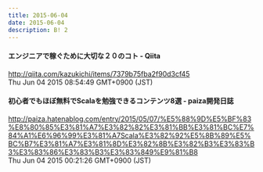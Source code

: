 ```yaml
---
title: 2015-06-04
date: 2015-06-04
description: B! 2
---
```


#### エンジニアで稼ぐために大切な２０のコト - Qiita
http://qiita.com/kazukichi/items/7379b75fba2f90d3cf45<br>
Thu Jun 04 2015 08:54:49 GMT+0900 (JST)<br>


#### 初心者でもほぼ無料でScalaを勉強できるコンテンツ8選 - paiza開発日誌
http://paiza.hatenablog.com/entry/2015/05/07/%E5%88%9D%E5%BF%83%E8%80%85%E3%81%A7%E3%82%82%E3%81%BB%E3%81%BC%E7%84%A1%E6%96%99%E3%81%A7Scala%E3%82%92%E5%8B%89%E5%BC%B7%E3%81%A7%E3%81%8D%E3%82%8B%E3%82%B3%E3%83%B3%E3%83%86%E3%83%B3%E3%83%849%E9%81%B8<br>
Thu Jun 04 2015 00:21:26 GMT+0900 (JST)<br>


